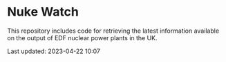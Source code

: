 # Nuke Watch

This repository includes code for retrieving the latest information available on the output of EDF nuclear power plants in the UK.

Last updated: 2023-04-22 10:07